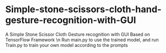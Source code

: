 # Simple-stone-scissors-cloth-hand-gesture-recognition-with-GUI
A Simple Stone Scissor Cloth Gesture recognition with GUI Based on TensorFlow Framework \n
Run main.py to use the trained model, and run Train.py to train your own model according to the prompts
